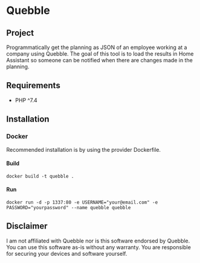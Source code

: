 # Quebble

## Project

Programmatically get the planning as JSON of an employee working at a company using Quebble.
The goal of this tool is to load the results in Home Assistant so someone can be notified when there are changes made in the planning.

## Requirements

- PHP ^7.4

## Installation

### Docker

Recommended installation is by using the provider Dockerfile. 

#### Build
`docker build -t quebble .`

#### Run
`docker run -d -p 1337:80 -e USERNAME="your@email.com" -e PASSWORD="yourpassword" --name quebble quebble`

## Disclaimer

I am not affiliated with Quebble nor is this software endorsed by Quebble.
You can use this software as-is without any warranty.
You are responsible for securing your devices and software yourself.

